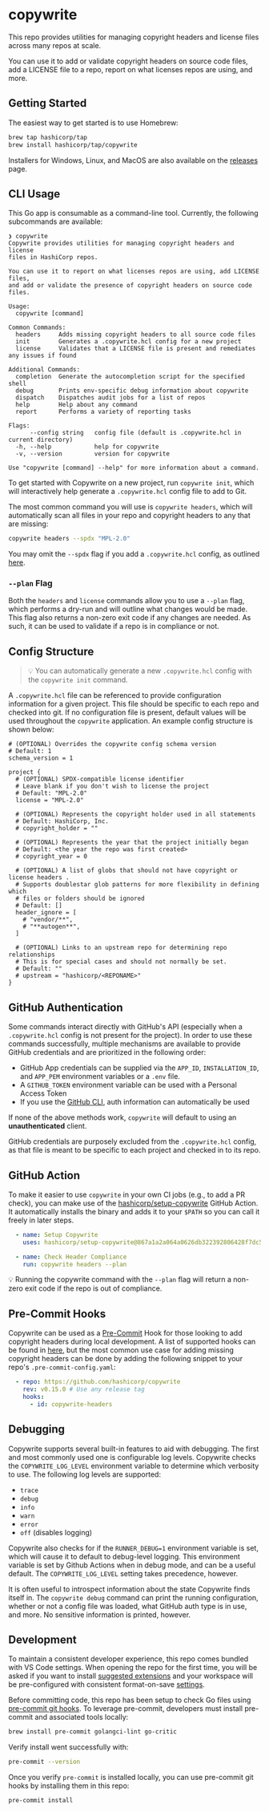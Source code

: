 # copywrite

This repo provides utilities for managing copyright headers and license files
across many repos at scale.

You can use it to add or validate copyright headers on source code files, add a
LICENSE file to a repo, report on what licenses repos are using, and more.

## Getting Started

The easiest way to get started is to use Homebrew:

```sh
brew tap hashicorp/tap
brew install hashicorp/tap/copywrite
```

Installers for Windows, Linux, and MacOS are also available on the [releases](https://github.com/hashicorp/copywrite/releases) page.

## CLI Usage

This Go app is consumable as a command-line tool. Currently, the following subcommands are available:

```none
❯ copywrite
Copywrite provides utilities for managing copyright headers and license
files in HashiCorp repos.

You can use it to report on what licenses repos are using, add LICENSE files,
and add or validate the presence of copyright headers on source code files.

Usage:
  copywrite [command]

Common Commands:
  headers     Adds missing copyright headers to all source code files
  init        Generates a .copywrite.hcl config for a new project
  license     Validates that a LICENSE file is present and remediates any issues if found

Additional Commands:
  completion  Generate the autocompletion script for the specified shell
  debug       Prints env-specific debug information about copywrite
  dispatch    Dispatches audit jobs for a list of repos
  help        Help about any command
  report      Performs a variety of reporting tasks

Flags:
      --config string   config file (default is .copywrite.hcl in current directory)
  -h, --help            help for copywrite
  -v, --version         version for copywrite

Use "copywrite [command] --help" for more information about a command.
```

To get started with Copywrite on a new project, run `copywrite init`, which will
interactively help generate a `.copywrite.hcl` config file to add to Git.

The most common command you will use is `copywrite headers`, which will automatically
scan all files in your repo and copyright headers to any that are missing:

```sh
copywrite headers --spdx "MPL-2.0"
```

You may omit the `--spdx` flag if you add a `.copywrite.hcl` config, as outlined
[here](#config-structure).

### `--plan` Flag

Both the `headers` and `license` commands allow you to use a `--plan` flag, which
performs a dry-run and will outline what changes would be made. This flag also
returns a non-zero exit code if any changes are needed. As such, it can be used
to validate if a repo is in compliance or not.

## Config Structure

> :bulb: You can automatically generate a new `.copywrite.hcl` config with the
`copywrite init` command.

A `.copywrite.hcl` file can be referenced to provide configuration information
for a given project. This file should be specific to each repo and checked into
git. If no configuration file is present, default values will be used throughout
the `copywrite` application. An example config structure is shown below:

```hcl
# (OPTIONAL) Overrides the copywrite config schema version
# Default: 1
schema_version = 1

project {
  # (OPTIONAL) SPDX-compatible license identifier
  # Leave blank if you don't wish to license the project
  # Default: "MPL-2.0"
  license = "MPL-2.0"

  # (OPTIONAL) Represents the copyright holder used in all statements
  # Default: HashiCorp, Inc.
  # copyright_holder = ""

  # (OPTIONAL) Represents the year that the project initially began
  # Default: <the year the repo was first created>
  # copyright_year = 0

  # (OPTIONAL) A list of globs that should not have copyright or license headers .
  # Supports doublestar glob patterns for more flexibility in defining which
  # files or folders should be ignored
  # Default: []
  header_ignore = [
    # "vendor/**",
    # "**autogen**",
  ]

  # (OPTIONAL) Links to an upstream repo for determining repo relationships
  # This is for special cases and should not normally be set.
  # Default: ""
  # upstream = "hashicorp/<REPONAME>"
}

```

## GitHub Authentication

Some commands interact directly with GitHub's API (especially when a
`.copywrite.hcl` config is not present for the project). In order to use these
commands successfully, multiple mechanisms are available to provide GitHub
credentials and are prioritized in the following order:

- GitHub App credentials can be supplied via the `APP_ID`, `INSTALLATION_ID`, and `APP_PEM` environment variables or a `.env` file.
- A `GITHUB_TOKEN` environment variable can be used with a Personal Access Token
- If you use the [GitHub CLI](https://cli.github.com/), auth information can automatically be used

If none of the above methods work, `copywrite` will default to using an **unauthenticated** client.

GitHub credentials are purposely excluded from the `.copywrite.hcl` config, as
that file is meant to be specific to each project and checked in to its repo.

## GitHub Action

To make it easier to use `copywrite` in your own CI jobs (e.g., to add a PR check),
you can make use of the [hashicorp/setup-copywrite](https://github.com/marketplace/actions/setup-copywrite) GitHub Action. It
automatically installs the binary and adds it to your `$PATH` so you can call it
freely in later steps.

```yaml
  - name: Setup Copywrite
    uses: hashicorp/setup-copywrite@867a1a2a064a0626db322392806428f7dc59cb3e # v1.1.2

  - name: Check Header Compliance
    run: copywrite headers --plan
```

:bulb: Running the copywrite command with the `--plan` flag will return a non-zero exit code if the repo is out of compliance.

## Pre-Commit Hooks

Copywrite can be used as a [Pre-Commit](https://pre-commit.com) Hook for those
looking to add copyright headers during local development. A list of supported
hooks can be found in [here](./.pre-commit-hooks.yaml), but the most common use
case for adding missing copyright headers can be done by adding the following
snippet to your repo's `.pre-commit-config.yaml`:

```yaml
  - repo: https://github.com/hashicorp/copywrite
    rev: v0.15.0 # Use any release tag
    hooks:
      - id: copywrite-headers
```

## Debugging

Copywrite supports several built-in features to aid with debugging. The first
and most commonly used one is configurable log levels. Copywrite checks the
`COPYWRITE_LOG_LEVEL` environment variable to determine which verbosity to use.
The following log levels are supported:

- `trace`
- `debug`
- `info`
- `warn`
- `error`
- `off` (disables logging)

Copywrite also checks for if the `RUNNER_DEBUG=1` environment variable is set,
which will cause it to default to debug-level logging. This environment variable
is set by Github Actions when in debug mode, and can be a useful default.
The `COPYWRITE_LOG_LEVEL` setting takes precedence, however.

It is often useful to introspect information about the state Copywrite finds
itself in. The `copywrite debug` command can print the running configuration,
whether or not a config file was loaded, what GitHub auth type is in use, and
more. No sensitive information is printed, however.  

## Development

To maintain a consistent developer experience, this repo comes bundled with VS Code settings. When opening the repo for the first time, you will be asked if you want to install [suggested extensions](./.vscode/extensions.json) and your workspace will be pre-configured with consistent format-on-save [settings](./.vscode/settings.json).

Before committing code, this repo has been setup to check Go files using [pre-commit git hooks](https://pre-commit.com/). To leverage pre-commit, developers must install pre-commit and associated tools locally:

```bash
brew install pre-commit golangci-lint go-critic
```

Verify install went successfully with:

```bash
pre-commit --version
```

Once you verify `pre-commit` is installed locally, you can use pre-commit git hooks by installing them in this repo:

```bash
pre-commit install
```
